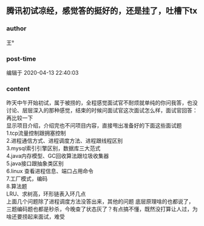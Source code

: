 ## 腾讯初试凉经，感觉答的挺好的，还是挂了，吐槽下tx
### author 
王°
### post-time 

编辑于  2020-04-13 22:40:03
### content 
<div class="post-topic-des nc-post-content">
 昨天中午开始初试，属于被捞的，全程感觉面试官不耐烦就单纯的你问我答，也没讨论、层层深入的那种感觉，结束的时候问面试官这次面试怎么样，面试官回答：再比较一下
 <br/>
 显示项目介绍，介绍完也不问项目内容，直接甩出准备好的下面这些面试题
 <br/>
 1.tcp流量控制跟拥塞控制
 <br/>
 2.进程通信方式、进程调度方法、进程跟线程区别
 <br/>
 3.mysql索引引擎区别，数据库三大范式
 <br/>
 4.java内存模型、GC回收算法跟垃圾收集器
 <br/>
 5.java接口跟抽象类区别
 <br/>
 6.linux 查看进程信息、端口占用命令
 <br/>
 7.工厂模式，编码
 <br/>
 8.算法题
 <br/>
 <div>
  LRU、求树高，环形链表入环几点
 </div>
 <div>
  上面几个问题除了进程调度方法没答出来，其他的问题 底层原理啥的也都说了，三题编码题也都是秒杀，今晚查了状态灰了？有点搞不懂，既然没打算让人过，为啥还要捞起来面试，难受
 </div>
 <div>
  <br/>
 </div>
</div>
